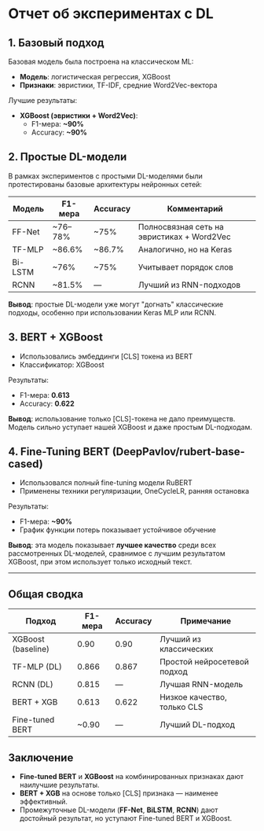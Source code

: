 # Отчет об экспериментах с DL

## 1. Базовый подход

Базовая модель была построена на классическом ML:
- **Модель**: логистическая регрессия, XGBoost
- **Признаки**: эвристики, TF-IDF, средние Word2Vec-вектора

Лучшие результаты:
- **XGBoost (эвристики + Word2Vec)**:  
  - F1-мера: **~90%**  
  - Accuracy: **~90%**

## 2. Простые DL-модели

В рамках экспериментов с простыми DL-моделями были протестированы базовые архитектуры нейронных сетей:

| Модель  | F1-мера | Accuracy | Комментарий                         |
|---------|--------|--------|-------------------------------------|
| FF-Net  | ~76–78% | ~75%   | Полносвязная сеть на эвристиках + Word2Vec |
| TF-MLP  | ~86.6% | ~86.7% | Аналогично, но на Keras             |
| Bi-LSTM | ~76%   | ~75%   | Учитывает порядок слов              |
| RCNN    | ~81.5% | —      | Лучший из RNN-подходов              |

**Вывод**: простые DL-модели уже могут "догнать" классические подходы, особенно при использовании Keras MLP или RCNN.

## 3. BERT + XGBoost

- Использовались эмбеддинги [CLS] токена из BERT
- Классификатор: XGBoost

Результаты:
- F1-мера: **0.613**
- Accuracy: **0.622**

**Вывод**: использование только [CLS]-токена не дало преимуществ. Модель сильно уступает нашей XGBoost и даже простым DL-подходам.

## 4. Fine-Tuning BERT (DeepPavlov/rubert-base-cased)

- Использовался полный fine-tuning модели RuBERT
- Применены техники регуляризации, OneCycleLR, ранняя остановка

Результаты:
- F1-мера: **~90%**
- График функции потерь показывает устойчивое обучение

**Вывод**: эта модель показывает **лучшее качество** среди всех рассмотренных DL-моделей, сравнимое с лучшим результатом XGBoost, при этом использует только исходный текст.

---

## Общая сводка

| Подход                 | F1-мера | Accuracy | Примечание |
|------------------------|------|----------|------------|
| XGBoost (baseline)     | 0.90 | 0.90     | Лучший из классических |
| TF-MLP (DL)            | 0.866 | 0.867    | Простой нейросетевой подход |
| RCNN (DL)              | 0.815 | —        | Лучшая RNN-модель |
| BERT + XGB             | 0.613 | 0.622    | Низкое качество, только CLS |
| Fine-tuned BERT        | ~0.90 | —        | Лучший DL-подход |

## Заключение

- **Fine-tuned BERT** и **XGBoost** на комбинированных признаках дают наилучшие результаты.
- **BERT + XGB** на основе только [CLS] признака — наименее эффективный.
- Промежуточные DL-модели (**FF-Net**, **BiLSTM**, **RCNN**) дают достойный результат, но уступают Fine-tuned BERT и XGBoost.
